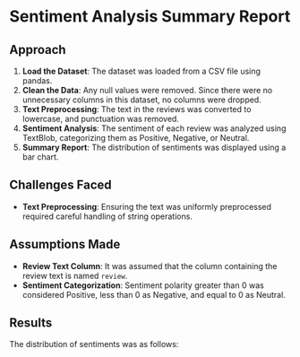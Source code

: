 # Sentiment Analysis Summary Report

## Approach

1. **Load the Dataset**: The dataset was loaded from a CSV file using pandas.
2. **Clean the Data**: Any null values were removed. Since there were no unnecessary columns in this dataset, no columns were dropped.
3. **Text Preprocessing**: The text in the reviews was converted to lowercase, and punctuation was removed.
4. **Sentiment Analysis**: The sentiment of each review was analyzed using TextBlob, categorizing them as Positive, Negative, or Neutral.
5. **Summary Report**: The distribution of sentiments was displayed using a bar chart.

## Challenges Faced

- **Text Preprocessing**: Ensuring the text was uniformly preprocessed required careful handling of string operations.

## Assumptions Made

- **Review Text Column**: It was assumed that the column containing the review text is named `review`.
- **Sentiment Categorization**: Sentiment polarity greater than 0 was considered Positive, less than 0 as Negative, and equal to 0 as Neutral.

## Results

The distribution of sentiments was as follows:
